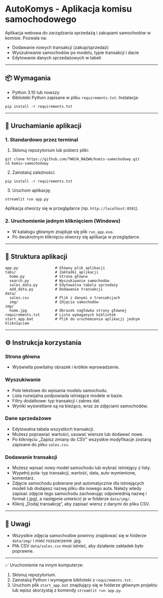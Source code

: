 # AutoKomys - Aplikacja komisu samochodowego

Aplikacja webowa do zarządzania sprzedażą i zakupami samochodów w komisie. Pozwala na:  
- Dodawanie nowych transakcji (zakup/sprzedaż)  
- Wyszukiwanie samochodów po modelu, typie transakcji i dacie  
- Edytowanie danych sprzedażowych w tabeli

---

## 📦 Wymagania

- Python 3.10 lub nowszy  
- Biblioteki Python zapisane w pliku `requirements.txt`. Instalacja:

```
pip install -r requirements.txt
```

---

## 🚀 Uruchamianie aplikacji

### 1. Standardowo przez terminal
1. Sklonuj repozytorium lub pobierz pliki:

```
git clone https://github.com/TWOJA_NAZWA/komis-samochodowy.git
cd komis-samochodowy
```

2. Zainstaluj zależności:

```
pip install -r requirements.txt
```

3. Uruchom aplikację:

```
streamlit run app.py
```

Aplikacja otworzy się w przeglądarce (np. `http://localhost:8501`).

### 2. Uruchomienie jednym kliknięciem (Windows)

- W katalogu głównym znajduje się plik `run_app.exe`.  
- Po dwukrotnym kliknięciu otworzy się aplikacja w przeglądarce.

---

## 📝 Struktura aplikacji

```
app.py                 # Główny plik aplikacji
tabs/                  # Zakładki aplikacji
  home.py              # Strona główna
  search.py            # Wyszukiwanie samochodów
  sales_data.py        # Edytowalna tabela sprzedaży
  add_data.py          # Dodawanie transakcji
data/
  sales.csv            # Plik z danymi o transakcjach
  img/                 # Zdjęcia samochodów
img/
  home.jpg             # Obrazek nagłówka strony głównej
requirements.txt       # Lista wymaganych bibliotek
start_app.bat          # Plik do uruchomienia aplikacji jednym kliknięciem
```

---

## ⚙️ Instrukcja korzystania

### Strona główna
- Wyświetla powitalny obrazek i krótkie wprowadzenie.

### Wyszukiwanie
- Pole tekstowe do wpisania modelu samochodu.  
- Lista rozwijalna podpowiada istniejące modele w bazie.  
- Filtry dodatkowe: typ transakcji i zakres dat.  
- Wyniki wyświetlane są na bieżąco, wraz ze zdjęciami samochodów.

### Dane sprzedażowe
- Edytowalna tabela wszystkich transakcji.  
- Możesz poprawiać wartości, usuwać wiersze lub dodawać nowe.  
- Po kliknięciu „Zapisz zmiany do CSV” wszystkie modyfikacje zostaną zapisane do pliku `sales.csv`.

### Dodawanie transakcji
- Możesz wpisać nowy model samochodu lub wybrać istniejący z listy.  
- Wypełnij pola: typ transakcji, wartość, data, auto wymienione, komentarz.  
- Zdjęcie samochodu pobierane jest automatycznie dla istniejących modeli lub dodajesz nazwę pliku dla nowego auta. Należy wtedy zapisać zdjęcie tego samochodu zachowując odpowiednią nazwę i format (.jpg), a następnie umieścić je w folderze `data/img/`.  
- Kliknij „Dodaj transakcję”, aby zapisać wiersz z danymi do pliku CSV.


---

## 📂 Uwagi
- Wszystkie zdjęcia samochodów powinny znajdować się w folderze `data/img/` i mieć rozszerzenie .jpg.   
- Plik CSV `data/sales.csv` musi istnieć, aby działanie zakładek było poprawne.

---

✅ Uruchomienie na innym komputerze:
1. Sklonuj repozytorium.  
2. Zainstaluj Python i wymagane biblioteki z `requirements.txt`.  
3. Uruchom plik `start_app.bat` znajdujący się w folderze głównym projektu lub wpisz skorzystaj z komendy `streamlit run app.py`.

